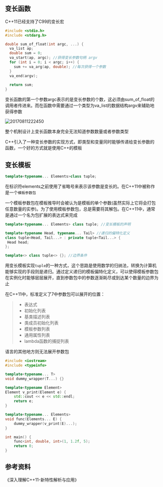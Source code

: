 ## 变长函数
C++11已经支持了C99的变长宏
```c++
#include <stdio.h>
#include <stdarg.h>

double sum_of_float(int argc, ...) {
  va_list ap;
  double sum = 0;
  va_start(ap, argc); //获得变长参数句柄 argv
  for (int i = 0; i < argc; i++) {
    sum += va_arg(ap, double); //每次获得一个参数
  }
  va_end(argv);
  
  return sum;
}
```

变长函数的第一个参数argc表示的是变长参数的个数，这必须由sum_of_float的调用者传进来。而在函数中需要通过一个类型为va_list的数据结构argv来辅助地获得参数

![20170811222450](http://oowjr8zsi.bkt.clouddn.com/QQ%E6%88%AA%E5%9B%BE20170811222450.png)

整个机制设计上变长函数本身完全无法知道参数数量或者参数类型

C++引入了一种变长参数的实现方式，即类型和变量同时能够传递给变长参数的函数，一个好的方式就是使用C++的模板

## 变长模板
```c++
template<typename... Elements>class tuple;
```

在标识符elements之前使用了省略号来表示该参数是变长的。在C++11中被称作是一个`模板参数包`

一个模板参数包在模板推导时会被认为是模板的单个参数(虽然实际上它将会打包任意数量的实参)。为了使用模板参数包，总是需要将其解包。在C++11中，通常是通过一个名为包扩展的表达式来完成

```c++
template<typename... Elements> class tuple; //变长模板的声明

template<typename Head, typename... Tail> //递归的偏特化定义
class tuple<Head, Tail...> : private tuple<Tail...> {
 Head head;
};

template<> class tuple<> {}; //边界条件
```
用变长模板实现`tuple`的一种方式，这个思路是使用数学的归纳法，转换为计算机能够实现的手段则是递归。通过定义递归的模板偏特化定义，可以使得模板参数包在实例化时能够层层展开，直到参数包中的参数逐渐耗尽或到达某个数量的边界为止


在C++11中，标准定义了7中参数包可以展开的位置：
>* 表达式
>* 初始化列表
>* 基类描述列表
>* 类成员初始化列表
>* 模板参数列表
>* 通用属性列表
>* lambda函数的捕捉列表

语言的其他地方则无法展开参数包

```c++
#include <iostream>
#include <typeinfo>

template<typename... T>
void dummy_wrapper(T...) {}

template<typename Element>
Element v_print(Element e) {
    std::cout << e << std::endl;
    return e;
}

template<typename... Elements>
void func(Elements... E) {
    dummy_wrapper(v_print(E)...);
}

int main() {
    func<int, double, int>(1, 1.2f, 5);
    return 0;
}
```

## 参考资料

《深入理解C++11-新特性解析与应用》
